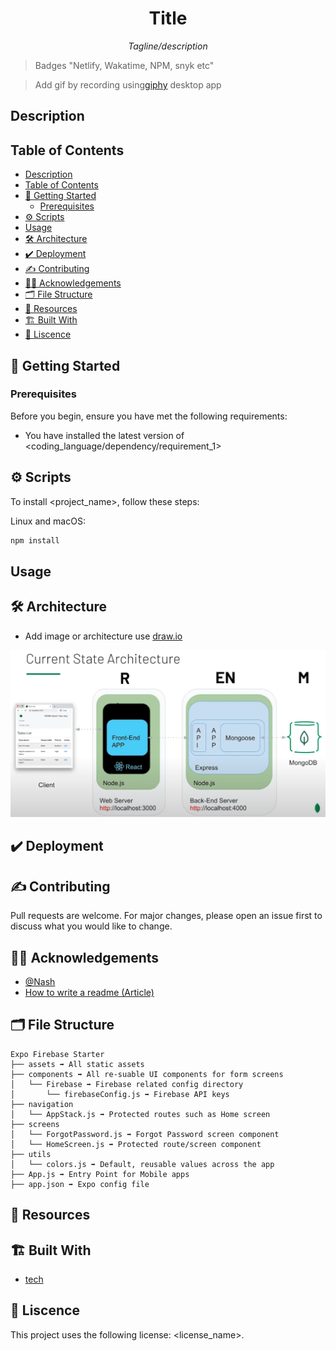<div align="center">
    <h1> Title </h1>
    <p>
      <i>Tagline/description</i>
    </p>
</div>

> Badges "Netlify, Wakatime, NPM, snyk etc"

> Add gif by recording using[giphy](https://giphy.com/) desktop app

## Description

## Table of Contents

- [Description](#description)
- [Table of Contents](#table-of-contents)
- [🏁 Getting Started](#-getting-started)
  - [Prerequisites](#prerequisites)
- [⚙️ Scripts](#️-scripts)
- [Usage](#usage)
- [🛠️ Architecture](#️-architecture)
- [✔️ Deployment](#️-deployment)
- [✍️ Contributing](#️-contributing)
- [👨‍💻 Acknowledgements](#-acknowledgements)
- [🗂️ File Structure](#-file-structure)
- [📓 Resources](#-resources)
- [🏗️ Built With](#️-built-with)
- [📕 Liscence](#-liscence)

## 🏁 Getting Started

### Prerequisites

Before you begin, ensure you have met the following requirements:

- You have installed the latest version of <coding_language/dependency/requirement_1>

## ⚙️ Scripts

To install <project_name>, follow these steps:

Linux and macOS:

```javascript
npm install
```

## Usage

## 🛠️ Architecture

- Add image or architecture use [draw.io](https://app.diagrams.net/)

![architecture](images/architecture.png)

## ✔️ Deployment

## ✍️ Contributing

Pull requests are welcome. For major changes, please open an issue first to discuss what you would like to change.

## 👨‍💻 Acknowledgements

- [@Nash](https://github.com/NyashaNziramasanga)
- [How to write a readme (Article)](#)

## 🗂️ File Structure
```shell
Expo Firebase Starter
├── assets ➡️ All static assets
├── components ➡️ All re-suable UI components for form screens
│   └── Firebase ➡️ Firebase related config directory
│       └── firebaseConfig.js ➡️ Firebase API keys
├── navigation
│   └── AppStack.js ➡️ Protected routes such as Home screen
├── screens
│   └── ForgotPassword.js ➡️ Forgot Password screen component
│   └── HomeScreen.js ➡️ Protected route/screen component
├── utils
│   └── colors.js ➡️ Default, reusable values across the app
├── App.js ➡️ Entry Point for Mobile apps
├── app.json ➡️ Expo config file
```

## 📓 Resources

## 🏗️ Built With

- [tech](#)

## 📕 Liscence

This project uses the following license: <license_name>.
